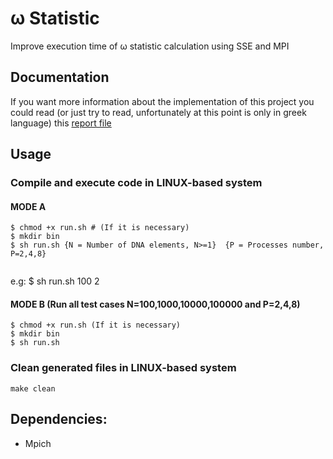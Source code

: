 # ω Statistic 
Improve execution time of ω statistic calculation using SSE and MPI


## Documentation
If you want more information about the implementation of this project you could read (or just try to read, unfortunately at this point is only in greek language) this [report file](./doc/report.pdf)

## Usage

### Compile and execute code in LINUX-based system

#### MODE A
```
$ chmod +x run.sh # (If it is necessary)
$ mkdir bin
$ sh run.sh {N = Number of DNA elements, N>=1}  {P = Processes number, P=2,4,8}
   
```
e.g:  $ sh run.sh 100 2


#### MODE B (Run all test cases N=100,1000,10000,100000 and P=2,4,8)
```
$ chmod +x run.sh (If it is necessary)
$ mkdir bin
$ sh run.sh
```

### Clean generated files in LINUX-based system
```
make clean
```

## Dependencies:

* Mpich



